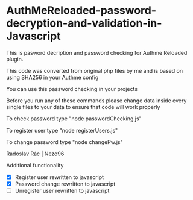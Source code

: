 # AuthMeReloaded-password-decryption-and-validation-in-Javascript
This is pasword decription and password checking for Authme Reloaded plugin.

This code was converted from original php files by me and is based on using SHA256 in your Authme config

You can use this password checking in your projects

Before you run any of these commands please change data inside every single files to your data to ensure that code will work properly

To check password type "node passwordChecking.js"

To register user type "node registerUsers.js"

To change password type "node changePw.js"

Radoslav Rác | Nezo96

Additional functionality

- [x] Register user rewritten to javascript
- [x] Password change rewritten to javascript
- [ ] Unregister user rewritten to javascript
